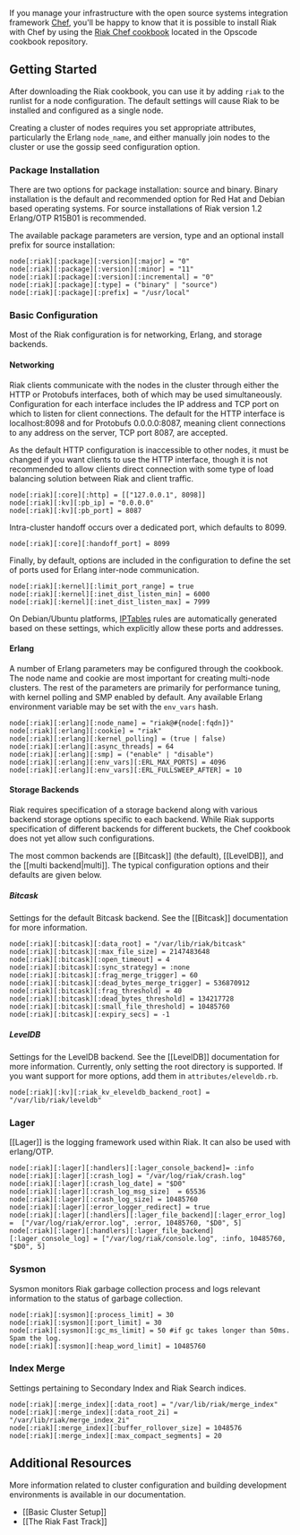 If you manage your infrastructure with the open source systems integration framework [Chef](http://www.opscode.com/chef/), you'll be happy to know that it is possible to install
Riak with Chef by using the [Riak Chef cookbook](http://community.opscode.com/cookbooks/riak) located in the Opscode cookbook repository.

## Getting Started
After downloading the Riak cookbook, you can use it by adding `riak` to the runlist for a node configuration. The default settings will cause Riak to be installed and configured as a single node.

Creating a cluster of nodes requires you set appropriate attributes, particularly the Erlang `node_name`, and either manually join nodes to the cluster or use the gossip seed configuration option.

### Package Installation
There are two options for package installation: source and binary. Binary installation is the default and recommended option for Red Hat and Debian based operating systems. For source installations of Riak version 1.2 Erlang/OTP R15B01 is recommended.

The available package parameters are version, type and an optional install prefix for source installation:

    node[:riak][:package][:version][:major] = "0"
    node[:riak][:package][:version][:minor] = "11"
    node[:riak][:package][:version][:incremental] = "0"
    node[:riak][:package][:type] = ("binary" | "source")
    node[:riak][:package][:prefix] = "/usr/local"


### Basic Configuration
Most of the Riak configuration is for networking, Erlang, and storage backends.

#### Networking
Riak clients communicate with the nodes in the cluster through either the HTTP or Protobufs interfaces, both of which may be used simultaneously. Configuration for each interface includes the IP address and TCP port on which to listen for client connections. The default for the HTTP interface is localhost:8098 and for Protobufs 0.0.0.0:8087, meaning client connections to any address on the server, TCP port 8087, are accepted.

As the default HTTP configuration is inaccessible to other nodes, it must be changed if you want clients to use the HTTP interface, though it is not recommended to allow clients direct connection with some type of load balancing solution between Riak and client traffic.

    node[:riak][:core][:http] = [["127.0.0.1", 8098]]
    node[:riak][:kv][:pb_ip] = "0.0.0.0"
    node[:riak][:kv][:pb_port] = 8087

Intra-cluster handoff occurs over a dedicated port, which defaults to 8099.

    node[:riak][:core][:handoff_port] = 8099

Finally, by default, options are included in the configuration to define the set of ports used for Erlang inter-node communication.

    node[:riak][:kernel][:limit_port_range] = true
    node[:riak][:kernel][:inet_dist_listen_min] = 6000
    node[:riak][:kernel][:inet_dist_listen_max] = 7999

On Debian/Ubuntu platforms, [IPTables](http://wiki.debian.org/iptables) rules are automatically generated based on these settings, which explicitly allow these ports and addresses.

#### Erlang
A number of Erlang parameters may be configured through the cookbook. The node name and cookie are most important for creating multi-node clusters. The rest of the parameters are primarily for performance tuning, with kernel polling and SMP enabled by default. Any available Erlang environment variable may be set with the `env_vars` hash.

    node[:riak][:erlang][:node_name] = "riak@#{node[:fqdn]}"
    node[:riak][:erlang][:cookie] = "riak"
    node[:riak][:erlang][:kernel_polling] = (true | false)
    node[:riak][:erlang][:async_threads] = 64
    node[:riak][:erlang][:smp] = ("enable" | "disable")
    node[:riak][:erlang][:env_vars][:ERL_MAX_PORTS] = 4096
    node[:riak][:erlang][:env_vars][:ERL_FULLSWEEP_AFTER] = 10

#### Storage Backends
Riak requires specification of a storage backend along with various backend storage options specific to each backend. While Riak supports specification of different backends for different buckets, the Chef cookbook does not yet allow such configurations.

The most common backends are [[Bitcask]] (the default), [[LevelDB]], and the [[multi backend|multi]]. The typical configuration options and their defaults are given below.

##### Bitcask
Settings for the default Bitcask backend. See the [[Bitcask]] documentation for more information.

    node[:riak][:bitcask][:data_root] = "/var/lib/riak/bitcask"
    node[:riak][:bitcask][:max_file_size] = 2147483648
    node[:riak][:bitcask][:open_timeout] = 4
    node[:riak][:bitcask][:sync_strategy] = :none
    node[:riak][:bitcask][:frag_merge_trigger] = 60
    node[:riak][:bitcask][:dead_bytes_merge_trigger] = 536870912
    node[:riak][:bitcask][:frag_threshold] = 40
    node[:riak][:bitcask][:dead_bytes_threshold] = 134217728
    node[:riak][:bitcask][:small_file_threshold] = 10485760
    node[:riak][:bitcask][:expiry_secs] = -1

##### LevelDB
Settings for the LevelDB backend. See the [[LevelDB]] documentation for more information. Currently, only setting the root directory is supported. If
you want support for more options, add them in `attributes/eleveldb.rb`.

    node[:riak][:kv][:riak_kv_eleveldb_backend_root] = "/var/lib/riak/leveldb"

### Lager
[[Lager]] is the logging framework used within Riak. It can also be used with erlang/OTP.

    node[:riak][:lager][:handlers][:lager_console_backend]= :info
    node[:riak][:lager][:crash_log] = "/var/log/riak/crash.log"
    node[:riak][:lager][:crash_log_date] = "$D0"
    node[:riak][:lager][:crash_log_msg_size]  = 65536
    node[:riak][:lager][:crash_log_size] = 10485760
    node[:riak][:lager][:error_logger_redirect] = true
    node[:riak][:lager][:handlers][:lager_file_backend][:lager_error_log] =  ["/var/log/riak/error.log", :error, 10485760, "$D0", 5]
    node[:riak][:lager][:handlers][:lager_file_backend][:lager_console_log] = ["/var/log/riak/console.log", :info, 10485760, "$D0", 5]

### Sysmon
Sysmon monitors Riak garbage collection process and logs relevant information to the status of garbage collection.

    node[:riak][:sysmon][:process_limit] = 30
    node[:riak][:sysmon][:port_limit] = 30
    node[:riak][:sysmon][:gc_ms_limit] = 50 #if gc takes longer than 50ms. Spam the log.
    node[:riak][:sysmon][:heap_word_limit] = 10485760

### Index Merge
Settings pertaining to Secondary Index and Riak Search indices.

    node[:riak][:merge_index][:data_root] = "/var/lib/riak/merge_index"
    node[:riak][:merge_index][:data_root_2i] = "/var/lib/riak/merge_index_2i"
    node[:riak][:merge_index][:buffer_rollover_size] = 1048576
    node[:riak][:merge_index][:max_compact_segments] = 20

## Additional Resources
More information related to cluster configuration and building development environments is available in our documentation.

* [[Basic Cluster Setup]]
* [[The Riak Fast Track]]
